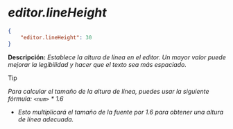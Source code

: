<!-- Autor: Daniel Benjamin Perez Morales -->
<!-- GitHub: https://github.com/D4nitrix13 -->
<!-- GitLab: https://gitlab.com/D4nitrix13 -->
<!-- Correo electrónico: danielperezdev@proton.me -->

# ***editor.lineHeight***

```json
{
    "editor.lineHeight": 30
}
```

**Descripción:** *Establece la altura de línea en el editor. Un mayor valor puede mejorar la legibilidad y hacer que el texto sea más espaciado.*

> [!TIP]
> *Para calcular el tamaño de la altura de línea, puedes usar la siguiente fórmula:  `<num>` * 1.6*

- *Esto multiplicará el tamaño de la fuente por 1.6 para obtener una altura de línea adecuada.*

